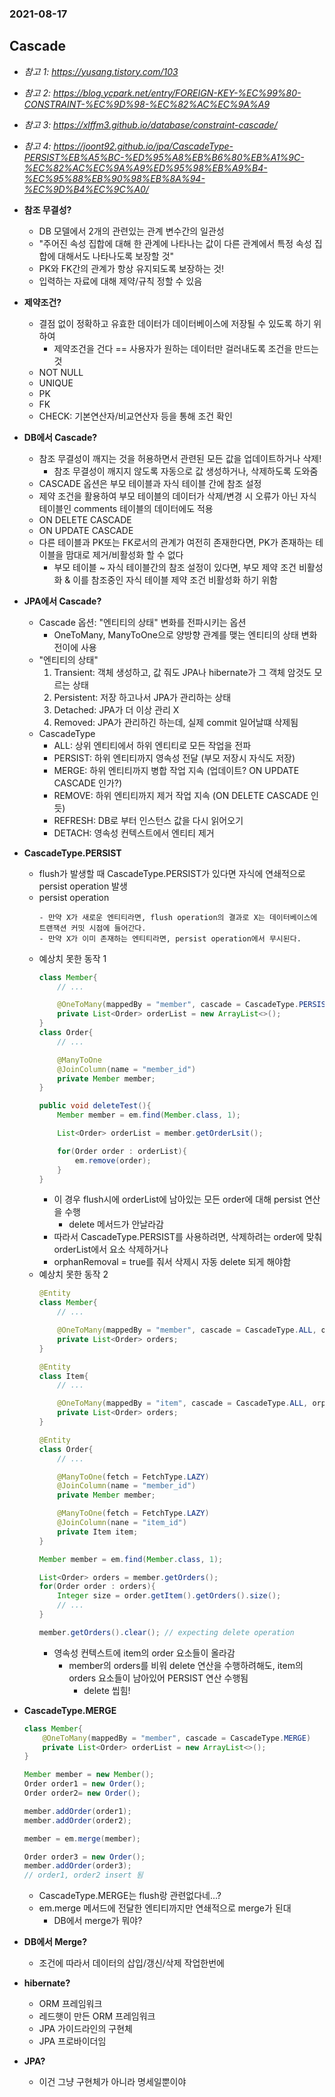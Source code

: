 ### 2021-08-17

## Cascade
- *참고 1: https://yusang.tistory.com/103*
- *참고 2: https://blog.ycpark.net/entry/FOREIGN-KEY-%EC%99%80-CONSTRAINT-%EC%9D%98-%EC%82%AC%EC%9A%A9*
- *참고 3: https://xlffm3.github.io/database/constraint-cascade/*
- *참고 4: https://joont92.github.io/jpa/CascadeType-PERSIST%EB%A5%BC-%ED%95%A8%EB%B6%80%EB%A1%9C-%EC%82%AC%EC%9A%A9%ED%95%98%EB%A9%B4-%EC%95%88%EB%90%98%EB%8A%94-%EC%9D%B4%EC%9C%A0/*
- **참조 무결성?**
    - DB 모델에서 2개의 관련있는 관계 변수간의 일관성
    - "주어진 속성 집합에 대해 한 관계에 나타나는 값이 다른 관계에서 특정 속성 집합에 대해서도 나타나도록 보장할 것"
    - PK와 FK간의 관계가 항상 유지되도록 보장하는 것!
    - 입력하는 자료에 대해 제약/규칙 정할 수 있음

- **제약조건?**
    - 결점 없이 정확하고 유효한 데이터가 데이터베이스에 저장될 수 있도록 하기 위하여
        - 제약조건을 건다 == 사용자가 원하는 데이터만 걸러내도록 조건을 만드는 것 
    - NOT NULL
    - UNIQUE
    - PK
    - FK
    - CHECK: 기본연산자/비교연산자 등을 통해 조건 확인
    
- **DB에서 Cascade?**
    - 참조 무결성이 깨지는 것을 허용하면서 관련된 모든 값을 업데이트하거나 삭제!
        - 참조 무결성이 깨지지 않도록 자동으로 값 생성하거나, 삭제하도록 도와줌
    - CASCADE 옵션은 부모 테이블과 자식 테이블 간에 참조 설정
    - 제약 조건을 활용하여 부모 테이블의 데이터가 삭제/변경 시 오류가 아닌 자식 테이블인 comments 테이블의 데이터에도 적용
    - ON DELETE CASCADE
    - ON UPDATE CASCADE
    - 다른 테이블과 PK또는 FK로서의 관계가 여전히 존재한다면, PK가 존재하는 테이블을 맘대로 제거/비활성화 할 수 없다
        - 부모 테이블 ~ 자식 테이블간의 참조 설정이 있다면, 부모 제약 조건 비활성화 & 이를 참조중인 자식 테이블 제약 조건 비활성화 하기 위함
    
- **JPA에서 Cascade?**
    - Cascade 옵션: "엔티티의 상태" 변화를 전파시키는 옵션
        - OneToMany, ManyToOne으로 양방향 관계를 맺는 엔티티의 상태 변화 전이에 사용
    - "엔티티의 상태"
        1. Transient: 객체 생성하고, 값 줘도 JPA나 hibernate가 그 객체 암것도 모르는 상태
        2. Persistent: 저장 하고나서 JPA가 관리하는 상태
        3. Detached: JPA가 더 이상 관리 X
        4. Removed: JPA가 관리하긴 하는데, 실제 commit 일어날떄 삭제됨
    - CascadeType
        - ALL: 상위 엔티티에서 하위 엔티티로 모든 작업을 전파
        - PERSIST: 하위 엔티티까지 영속성 전달 (부모 저장시 자식도 저장)
        - MERGE: 하위 엔티티까지 병합 작업 지속 (업데이트? ON UPDATE CASCADE 인가?)
        - REMOVE: 하위 엔티티까지 제거 작업 지속 (ON DELETE CASCADE 인듯)
        - REFRESH: DB로 부터 인스턴스 값을 다시 읽어오기
        - DETACH: 영속성 컨텍스트에서 엔티티 제거
        
- **CascadeType.PERSIST**
    - flush가 발생할 때 CascadeType.PERSIST가 있다면 자식에 연쇄적으로 persist operation 발생
    - persist operation
        ```
        - 만약 X가 새로운 엔티티라면, flush operation의 결과로 X는 데이터베이스에 트랜잭션 커밋 시점에 들어간다.
        - 만약 X가 이미 존재하는 엔티티라면, persist operation에서 무시된다.
        ```
    - 예상치 못한 동작 1
        ```java
        class Member{
            // ...
        
            @OneToMany(mappedBy = "member", cascade = CascadeType.PERSIST)
            private List<Order> orderList = new ArrayList<>();
        }
        class Order{
            // ...
        
            @ManyToOne
            @JoinColumn(name = "member_id")
            private Member member;
        }
        
        public void deleteTest(){
            Member member = em.find(Member.class, 1);
        
            List<Order> orderList = member.getOrderLsit();
        
            for(Order order : orderList){
                em.remove(order);
            }
        }
        ```
        - 이 경우 flush시에 orderList에 남아있는 모든 order에 대해 persist 연산을 수행
            - delete 메서드가 안날라감
        - 따라서 CascadeType.PERSIST를 사용하려면, 삭제하려는 order에 맞춰 orderList에서 요소 삭제하거나
        - orphanRemoval = true를 줘서 삭제시 자동 delete 되게 해야함
    - 예상치 못한 동작 2
        ```java
        @Entity
        class Member{
            // ...
        
            @OneToMany(mappedBy = "member", cascade = CascadeType.ALL, orphanRemoval = true)
            private List<Order> orders;
        }
        
        @Entity
        class Item{
            // ...
        
            @OneToMany(mappedBy = "item", cascade = CascadeType.ALL, orphanRemoval = true)
            private List<Order> orders;
        }
        
        @Entity
        class Order{
            // ...
        
            @ManyToOne(fetch = FetchType.LAZY)
            @JoinColumn(name = "member_id")
            private Member member;
        
            @ManyToOne(fetch = FetchType.LAZY)
            @JoinColumn(nane = "item_id")
            private Item item;
        }
        
        Member member = em.find(Member.class, 1);
        
        List<Order> orders = member.getOrders();
        for(Order order : orders){
            Integer size = order.getItem().getOrders().size();
            // ...
        }
        
        member.getOrders().clear(); // expecting delete operation
        ```
        - 영속성 컨텍스트에 item의 order 요소들이 올라감
            - member의 orders를 비워 delete 연산을 수행하려해도, item의 orders 요소들이 남아있어 PERSIST 연산 수행됨
                - delete 씹힘!

- **CascadeType.MERGE**
    ```java
    class Member{
        @OneToMany(mappedBy = "member", cascade = CascadeType.MERGE)
        private List<Order> orderList = new ArrayList<>();
    }
    
    Member member = new Member();
    Order order1 = new Order();
    Order order2= new Order();
    
    member.addOrder(order1);
    member.addOrder(order2);
    
    member = em.merge(member);
    
    Order order3 = new Order();
    member.addOrder(order3); 
    // order1, order2 insert 됨
    ```
    - CascadeType.MERGE는 flush랑 관련없다네...?
    - em.merge 메서드에 전달한 엔티티까지만 연쇄적으로 merge가 된대
        - DB에서 merge가 뭐야?

- **DB에서 Merge?**
    - 조건에 따라서 데이터의 삽입/갱신/삭제 작업한번에
    
        
- **hibernate?**
    - ORM 프레임워크
    - 레드햇이 만든 ORM 프레임워크
    - JPA 가이드라인의 구현체
    - JPA 프로바이더임

- **JPA?**
    - 이건 그냥 구현체가 아니라 명세일뿐이야
    
    